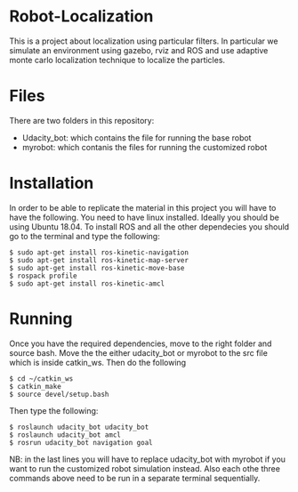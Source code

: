 # Robot-Localization
This is a project about localization using particular filters. In particular we simulate an environment using gazebo, rviz and ROS and use adaptive monte carlo localization technique to localize the particles.
# Files
There are two folders in this repository:
- Udacity_bot: which contains the file for running the base robot
- myrobot: which contanis the files for running the customized robot
# Installation
In order to be able to replicate the material in this project you will have to have the following. You need to have linux installed. Ideally you should be using Ubuntu 18.04. To install ROS and all the other dependecies you should go to the terminal and type the following:
```
$ sudo apt-get install ros-kinetic-navigation
$ sudo apt-get install ros-kinetic-map-server
$ sudo apt-get install ros-kinetic-move-base
$ rospack profile
$ sudo apt-get install ros-kinetic-amcl
```
# Running
Once you have the required dependencies, move to the right folder and source bash. Move the the either udacity_bot or myrobot to the src file which is inside catkin_ws. Then do the following
```
$ cd ~/catkin_ws
$ catkin_make
$ source devel/setup.bash
```
Then type the following:
```
$ roslaunch udacity_bot udacity_bot
$ roslaunch udacity_bot amcl
$ rosrun udacity_bot navigation goal
```
NB: in the last lines you will have to replace udacity_bot with myrobot if you want to run the customized robot simulation instead. Also each othe three commands above need to be run in a separate terminal sequentially.
